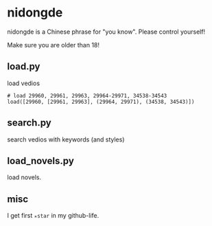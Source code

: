 # nidongde
nidongde is a Chinese phrase for "you know". Please control yourself!

Make sure you are older than 18!


## load.py
load vedios

```
# load 29960, 29961, 29963, 29964-29971, 34538-34543
load([29960, [29961, 29963], (29964, 29971), (34538, 34543)])
```

## search.py
search vedios with keywords (and styles)

## load_novels.py
load novels.

## misc
I get first `✭star` in my github-life.
